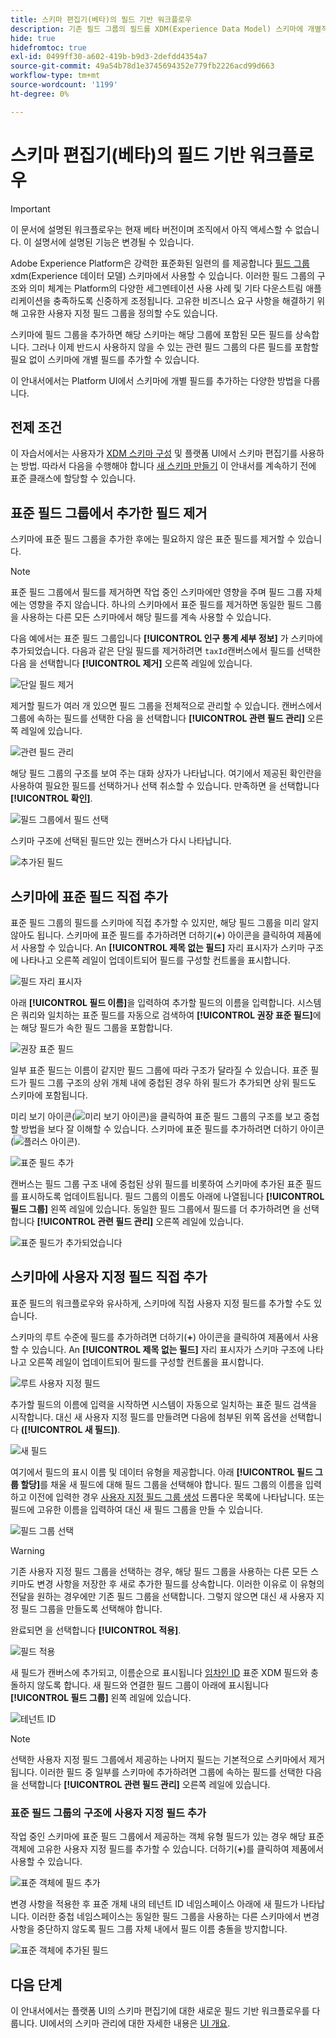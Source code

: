 ```yaml
---
title: 스키마 편집기(베타)의 필드 기반 워크플로우
description: 기존 필드 그룹의 필드를 XDM(Experience Data Model) 스키마에 개별적으로 추가하는 방법을 알아봅니다.
hide: true
hidefromtoc: true
exl-id: 0499ff30-a602-419b-b9d3-2defdd4354a7
source-git-commit: 49a54b78d1e3745694352e779fb2226acd99d663
workflow-type: tm+mt
source-wordcount: '1199'
ht-degree: 0%

---
```


# 스키마 편집기(베타)의 필드 기반 워크플로우

>[!IMPORTANT]
>
>이 문서에 설명된 워크플로우는 현재 베타 버전이며 조직에서 아직 액세스할 수 없습니다. 이 설명서에 설명된 기능은 변경될 수 있습니다.

Adobe Experience Platform은 강력한 표준화된 일련의 를 제공합니다 [필드 그룹](../schema/composition.md#field-group) xdm(Experience 데이터 모델) 스키마에서 사용할 수 있습니다. 이러한 필드 그룹의 구조와 의미 체계는 Platform의 다양한 세그멘테이션 사용 사례 및 기타 다운스트림 애플리케이션을 충족하도록 신중하게 조정됩니다. 고유한 비즈니스 요구 사항을 해결하기 위해 고유한 사용자 지정 필드 그룹을 정의할 수도 있습니다.

스키마에 필드 그룹을 추가하면 해당 스키마는 해당 그룹에 포함된 모든 필드를 상속합니다. 그러나 이제 반드시 사용하지 않을 수 있는 관련 필드 그룹의 다른 필드를 포함할 필요 없이 스키마에 개별 필드를 추가할 수 있습니다.

이 안내서에서는 Platform UI에서 스키마에 개별 필드를 추가하는 다양한 방법을 다룹니다.

## 전제 조건

이 자습서에서는 사용자가 [XDM 스키마 구성](../schema/composition.md) 및 플랫폼 UI에서 스키마 편집기를 사용하는 방법. 따라서 다음을 수행해야 합니다 [새 스키마 만들기](./resources/schemas.md) 이 안내서를 계속하기 전에 표준 클래스에 할당할 수 있습니다.

## 표준 필드 그룹에서 추가한 필드 제거

스키마에 표준 필드 그룹을 추가한 후에는 필요하지 않은 표준 필드를 제거할 수 있습니다.

>[!NOTE]
>
>표준 필드 그룹에서 필드를 제거하면 작업 중인 스키마에만 영향을 주며 필드 그룹 자체에는 영향을 주지 않습니다. 하나의 스키마에서 표준 필드를 제거하면 동일한 필드 그룹을 사용하는 다른 모든 스키마에서 해당 필드를 계속 사용할 수 있습니다.

다음 예에서는 표준 필드 그룹입니다 **[!UICONTROL 인구 통계 세부 정보]** 가 스키마에 추가되었습니다. 다음과 같은 단일 필드를 제거하려면 `taxId`캔버스에서 필드를 선택한 다음 을 선택합니다 **[!UICONTROL 제거]** 오른쪽 레일에 있습니다.

![단일 필드 제거](../images/ui/field-based-workflows/remove-single-field.png)

제거할 필드가 여러 개 있으면 필드 그룹을 전체적으로 관리할 수 있습니다. 캔버스에서 그룹에 속하는 필드를 선택한 다음 을 선택합니다 **[!UICONTROL 관련 필드 관리]** 오른쪽 레일에 있습니다.

![관련 필드 관리](../images/ui/field-based-workflows/manage-related-fields.png)

해당 필드 그룹의 구조를 보여 주는 대화 상자가 나타납니다. 여기에서 제공된 확인란을 사용하여 필요한 필드를 선택하거나 선택 취소할 수 있습니다. 만족하면 을 선택합니다 **[!UICONTROL 확인]**.

![필드 그룹에서 필드 선택](../images/ui/field-based-workflows/select-fields.png)

스키마 구조에 선택된 필드만 있는 캔버스가 다시 나타납니다.

![추가된 필드](../images/ui/field-based-workflows/fields-added.png)

## 스키마에 표준 필드 직접 추가

표준 필드 그룹의 필드를 스키마에 직접 추가할 수 있지만, 해당 필드 그룹을 미리 알지 않아도 됩니다. 스키마에 표준 필드를 추가하려면 더하기(**+**) 아이콘을 클릭하여 제품에서 사용할 수 있습니다. An **[!UICONTROL 제목 없는 필드]** 자리 표시자가 스키마 구조에 나타나고 오른쪽 레일이 업데이트되어 필드를 구성할 컨트롤을 표시합니다.

![필드 자리 표시자](../images/ui/field-based-workflows/root-custom-field.png)

아래 **[!UICONTROL 필드 이름]**&#x200B;을 입력하여 추가할 필드의 이름을 입력합니다. 시스템은 쿼리와 일치하는 표준 필드를 자동으로 검색하여 **[!UICONTROL 권장 표준 필드]**&#x200B;에는 해당 필드가 속한 필드 그룹을 포함합니다.

![권장 표준 필드](../images/ui/field-based-workflows/standard-field-search.png)

일부 표준 필드는 이름이 같지만 필드 그룹에 따라 구조가 달라질 수 있습니다. 표준 필드가 필드 그룹 구조의 상위 개체 내에 중첩된 경우 하위 필드가 추가되면 상위 필드도 스키마에 포함됩니다.

미리 보기 아이콘(![미리 보기 아이콘](../images/ui/field-based-workflows/preview-icon.png))을 클릭하여 표준 필드 그룹의 구조를 보고 중첩할 방법을 보다 잘 이해할 수 있습니다. 스키마에 표준 필드를 추가하려면 더하기 아이콘(![플러스 아이콘](../images/ui/field-based-workflows/add-icon.png)).

![표준 필드 추가](../images/ui/field-based-workflows/add-standard-field.png)

캔버스는 필드 그룹 구조 내에 중첩된 상위 필드를 비롯하여 스키마에 추가된 표준 필드를 표시하도록 업데이트됩니다. 필드 그룹의 이름도 아래에 나열됩니다 **[!UICONTROL 필드 그룹]** 왼쪽 레일에 있습니다. 동일한 필드 그룹에서 필드를 더 추가하려면 을 선택합니다 **[!UICONTROL 관련 필드 관리]** 오른쪽 레일에 있습니다.

![표준 필드가 추가되었습니다](../images/ui/field-based-workflows/standard-field-added.png)

## 스키마에 사용자 지정 필드 직접 추가

표준 필드의 워크플로우와 유사하게, 스키마에 직접 사용자 지정 필드를 추가할 수도 있습니다.

스키마의 루트 수준에 필드를 추가하려면 더하기(**+**) 아이콘을 클릭하여 제품에서 사용할 수 있습니다. An **[!UICONTROL 제목 없는 필드]** 자리 표시자가 스키마 구조에 나타나고 오른쪽 레일이 업데이트되어 필드를 구성할 컨트롤을 표시합니다.

![루트 사용자 지정 필드](../images/ui/field-based-workflows/root-custom-field.png)

추가할 필드의 이름에 입력을 시작하면 시스템이 자동으로 일치하는 표준 필드 검색을 시작합니다. 대신 새 사용자 지정 필드를 만들려면 다음에 첨부된 위쪽 옵션을 선택합니다 **([!UICONTROL 새 필드])**.

![새 필드](../images/ui/field-based-workflows/custom-field-search.png)

여기에서 필드의 표시 이름 및 데이터 유형을 제공합니다. 아래 **[!UICONTROL 필드 그룹 할당]**&#x200B;를 채울 새 필드에 대해 필드 그룹을 선택해야 합니다. 필드 그룹의 이름을 입력하고 이전에 입력한 경우 [사용자 지정 필드 그룹 생성](./resources/field-groups.md#create) 드롭다운 목록에 나타납니다. 또는 필드에 고유한 이름을 입력하여 대신 새 필드 그룹을 만들 수 있습니다.

![필드 그룹 선택](../images/ui/field-based-workflows/select-field-group.png)

>[!WARNING]
>
>기존 사용자 지정 필드 그룹을 선택하는 경우, 해당 필드 그룹을 사용하는 다른 모든 스키마도 변경 사항을 저장한 후 새로 추가한 필드를 상속합니다. 이러한 이유로 이 유형의 전달을 원하는 경우에만 기존 필드 그룹을 선택합니다. 그렇지 않으면 대신 새 사용자 지정 필드 그룹을 만들도록 선택해야 합니다.

완료되면 을 선택합니다 **[!UICONTROL 적용]**.

![필드 적용](../images/ui/field-based-workflows/apply-field.png)

새 필드가 캔버스에 추가되고, 이름순으로 표시됩니다 [임차인 ID](../api/getting-started.md#know-your-tenant_id) 표준 XDM 필드와 충돌하지 않도록 합니다. 새 필드와 연결한 필드 그룹이 아래에 표시됩니다 **[!UICONTROL 필드 그룹]** 왼쪽 레일에 있습니다.

![테넌트 ID](../images/ui/field-based-workflows/tenantId.png)

>[!NOTE]
>
>선택한 사용자 지정 필드 그룹에서 제공하는 나머지 필드는 기본적으로 스키마에서 제거됩니다. 이러한 필드 중 일부를 스키마에 추가하려면 그룹에 속하는 필드를 선택한 다음 을 선택합니다 **[!UICONTROL 관련 필드 관리]** 오른쪽 레일에 있습니다.

### 표준 필드 그룹의 구조에 사용자 지정 필드 추가

작업 중인 스키마에 표준 필드 그룹에서 제공하는 객체 유형 필드가 있는 경우 해당 표준 객체에 고유한 사용자 지정 필드를 추가할 수 있습니다. 더하기(**+**)를 클릭하여 제품에서 사용할 수 있습니다.

![표준 객체에 필드 추가](../images/ui/field-based-workflows/add-field-to-standard-object.png)

변경 사항을 적용한 후 표준 개체 내의 테넌트 ID 네임스페이스 아래에 새 필드가 나타납니다. 이러한 중첩 네임스페이스는 동일한 필드 그룹을 사용하는 다른 스키마에서 변경 사항을 중단하지 않도록 필드 그룹 자체 내에서 필드 이름 충돌을 방지합니다.

![표준 객체에 추가된 필드](../images/ui/field-based-workflows/added-to-standard-object.png)

## 다음 단계

이 안내서에서는 플랫폼 UI의 스키마 편집기에 대한 새로운 필드 기반 워크플로우를 다룹니다. UI에서의 스키마 관리에 대한 자세한 내용은 [UI 개요](./overview.md).
